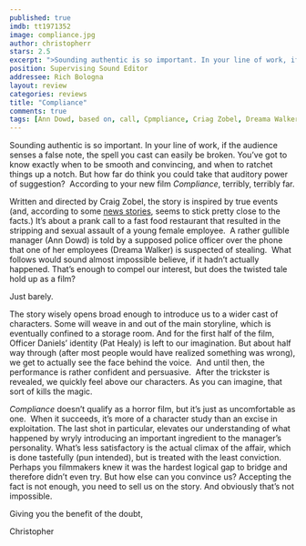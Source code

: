 ```yaml
---
published: true
imdb: tt1971352
image: compliance.jpg
author: christopherr 
stars: 2.5
excerpt: ">Sounding authentic is so important. In your line of work, if the audience senses a false note, the spell you cast can easily be broken. You&rsquo;ve got to know exactly when to be smooth and convincing, and when to ratchet things up a notch. But how far do think you could take that auditory power of suggestion?&nbsp; According to your new film <em>Compliance</em>, terribly, terribly far."
position: Supervising Sound Editor
addressee: Rich Bologna
layout: review
categories: reviews
title: "Compliance"
comments: true
tags: [Ann Dowd, based on, call, Cpmpliance, Criag Zobel, Dreama Walker, inspired by, Letters, phone, prank, sexual assualt, true story]
---
```

<p>Sounding authentic is so important. In your line of work, if the audience senses a false note, the spell you cast can easily be broken. You&rsquo;ve got to know exactly when to be smooth and convincing, and when to ratchet things up a notch. But how far do think you could take that auditory power of suggestion?&nbsp; According to your new film <em>Compliance</em>, terribly, terribly far.</p>
<p>Written and directed by Craig Zobel, the story is inspired by true events (and, according to some <a href="http://www.courier-journal.com/article/20051009/NEWS01/510090392/A-hoax-most-cruel-Caller-coaxed-McDonald-s-managers-into-strip-searching-worker">news stories</a>, seems to stick pretty close to the facts.) It&rsquo;s about a prank call to a fast food restaurant that resulted in the stripping and sexual assault of a young female employee.&nbsp; A rather gullible manager (Ann Dowd) is told by a supposed police officer over the phone that one of her employees (Dreama Walker) is suspected of stealing.&nbsp; What follows would sound almost impossible believe, if it hadn&rsquo;t actually happened. That&rsquo;s enough to compel our interest, but does the twisted tale hold up as a film?</p>
<p>Just barely.&nbsp;</p>
<p>The story wisely opens broad enough to introduce us to a wider cast of characters. Some will weave in and out of the main storyline, which is eventually confined to a storage room. And for the first half of the film, Officer Daniels&rsquo; identity (Pat Healy) is left to our imagination. But about half way through (after most people would have realized something was wrong), we get to actually see the face behind the voice.&nbsp; And until then, the performance is rather confident and persuasive.&nbsp; After the trickster is revealed, we quickly feel above our characters. As you can imagine, that sort of kills the magic.</p>
<p><em>Compliance</em> doesn&rsquo;t qualify as a horror film, but it&rsquo;s just as uncomfortable as one.&nbsp; When it succeeds, it&rsquo;s more of a character study than an excise in exploitation. The last shot in particular, elevates our understanding of what happened by wryly introducing an important ingredient to the manager&rsquo;s personality. What&rsquo;s less satisfactory is the actual climax of the affair, which is done tastefully (pun intended), but is treated with the least conviction. Perhaps you filmmakers knew it was the hardest logical gap to bridge and therefore didn&rsquo;t even try. But how else can you convince us? Accepting the fact is not enough, you need to sell us on the story. And obviously that&rsquo;s not impossible.</p>
<p>Giving you the benefit of the doubt,&nbsp;</p>
<p>Christopher</p>
